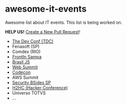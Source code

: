 # awesome-it-events

Awesome list about IT events.
This list is being worked on. 

**HELP US!** [Create a New Pull Request](https://github.com/amqf/awesome-it-events/pulls)!

- [The Dev Conf (TDC)](https://thedevconf.com/tdc/2024/index.html)
- Fenasoft (SP)
- Comdex (RIO)
- [FrontIn Sampa](https://frontinsampa.com.br/)
- [Brasil JS](https://www.braziljs.org/)
- [Web Summit](https://rio.websummit.com/)
- [Codecon](https://codecon.dev/)
- AWS Summit
- [Security BSides SP](https://securitybsides.com.br/)
- [H2HC (Hacker Conference)](https://www.h2hc.com.br/)
- Universo TOTVS
- ...
